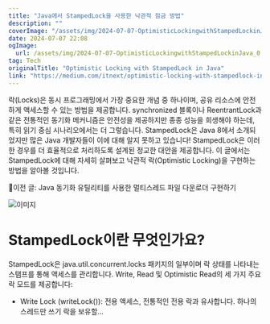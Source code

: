```yaml
---
title: "Java에서 StampedLock을 사용한 낙관적 잠금 방법"
description: ""
coverImage: "/assets/img/2024-07-07-OptimisticLockingwithStampedLockinJava_0.png"
date: 2024-07-07 22:08
ogImage: 
  url: /assets/img/2024-07-07-OptimisticLockingwithStampedLockinJava_0.png
tag: Tech
originalTitle: "Optimistic Locking with StampedLock in Java"
link: "https://medium.com/itnext/optimistic-locking-with-stampedlock-in-java-f2e4d5ba35cd"
---
```



락(Locks)은 동시 프로그래밍에서 가장 중요한 개념 중 하나이며, 공유 리소스에 안전하게 액세스할 수 있는 방법을 제공합니다. synchronized 블록이나 ReentrantLock과 같은 전통적인 동기화 메커니즘은 안전성을 제공하지만 종종 성능을 희생해야 하는데, 특히 읽기 중심 시나리오에서는 더 그렇습니다. StampedLock은 Java 8에서 소개되었지만 많은 Java 개발자들이 이에 대해 알지 못하고 있습니다! StampedLock은 이러한 경우를 더 효율적으로 처리하도록 설계된 정교한 대안을 제공합니다. 이 글에서는 StampedLock에 대해 자세히 살펴보고 낙관적 락(Optimistic Locking)을 구현하는 방법을 알아볼 것입니다.

🧵이전 글: Java 동기화 유틸리티를 사용한 멀티스레드 파일 다운로더 구현하기

![이미지](/assets/img/2024-07-07-OptimisticLockingwithStampedLockinJava_0.png)

# StampedLock이란 무엇인가요?

<div class="content-ad"></div>

StampedLock은 java.util.concurrent.locks 패키지의 일부이며 락 상태를 나타내는 스탬프를 통해 액세스를 관리합니다. Write, Read 및 Optimistic Read의 세 가지 주요 락 모드를 제공합니다:

- Write Lock (writeLock()): 전용 액세스, 전통적인 전용 락과 유사합니다. 하나의 스레드만 쓰기 락을 보유할...